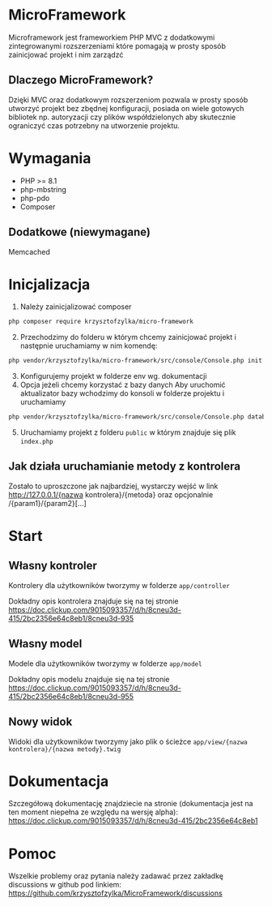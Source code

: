 # MicroFramework
Microframework jest frameworkiem PHP MVC z dodatkowymi zintegrowanymi rozszerzeniami które pomagają w prosty sposób zainicjować projekt i nim zarządzć

## Dlaczego MicroFramework?
Dzięki MVC oraz dodatkowym rozszerzeniom pozwala w prosty sposób utworzyć projekt bez zbędnej konfiguracji, posiada on wiele gotowych bibliotek np. autoryzacji czy plików współdzielonych aby skutecznie ograniczyć czas potrzebny na utworzenie projektu.

# Wymagania
- PHP >= 8.1
- php-mbstring
- php-pdo
- Composer

## Dodatkowe (niewymagane)
Memcached

# Inicjalizacja
1. Należy zainicjalizować composer
```bash
php composer require krzysztofzylka/micro-framework
```
2. Przechodzimy do folderu w którym chcemy zainicjować projekt i następnie uruchamiamy w nim komendę:
```bash
php vendor/krzysztofzylka/micro-framework/src/console/Console.php init
```
3. Konfigurujemy projekt w folderze env wg. dokumentacji
4. Opcja jeżeli chcemy korzystać z bazy danych
Aby uruchomić aktualizator bazy wchodzimy do konsoli w folderze projektu i uruchamiamy
```bash 
php vendor/krzysztofzylka/micro-framework/src/console/Console.php database update
```
5. Uruchamiamy projekt z folderu `public` w którym znajduje się plik `index.php`

## Jak działa uruchamianie metody z kontrolera
Zostało to uproszczone jak najbardziej, wystarczy wejść w link http://127.0.0.1/{nazwa kontrolera}/{metoda} oraz opcjonalnie /{param1}/{param2}[...]

# Start

## Własny kontroler
Kontrolery dla użytkowników tworzymy w folderze `app/controller`

Dokładny opis kontrolera znajduje się na tej stronie https://doc.clickup.com/9015093357/d/h/8cneu3d-415/2bc2356e64c8eb1/8cneu3d-935

## Własny model
Modele dla użytkowników tworzymy w folderze `app/model`

Dokładny opis modelu znajduje się na tej stronie https://doc.clickup.com/9015093357/d/h/8cneu3d-415/2bc2356e64c8eb1/8cneu3d-955

## Nowy widok
Widoki dla użytkowników tworzymy jako plik o ścieżce `app/view/{nazwa kontrolera}/{nazwa metody}.twig`

# Dokumentacja
Szczegółową dokumentację znajdziecie na stronie (dokumentacja jest na ten moment niepełna ze względu na wersję alpha):
https://doc.clickup.com/9015093357/d/h/8cneu3d-415/2bc2356e64c8eb1

# Pomoc
Wszelkie problemy oraz pytania należy zadawać przez zakładkę discussions w github pod linkiem: https://github.com/krzysztofzylka/MicroFramework/discussions
